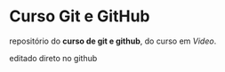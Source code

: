 # Curso Git e GitHub
 repositório do **curso de git e github**, do curso em *Video*.


editado direto no github
